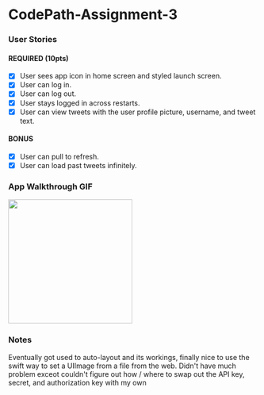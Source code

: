 # CodePath-Assignment-3

### User Stories

#### REQUIRED (10pts)
- [x] User sees app icon in home screen and styled launch screen.
- [x] User can log in.
- [x] User can log out.
- [x] User stays logged in across restarts.
- [x] User can view tweets with the user profile picture, username, and tweet text.

#### BONUS
- [x] User can pull to refresh.
- [x] User can load past tweets infinitely.

### App Walkthrough GIF

<img src="https://i.imgur.com/r2jk6xW.gif" width=250><br>

### Notes
Eventually got used to auto-layout and its workings, finally nice to use the swift way to set a UIImage from a file from the web. Didn't have much problem exceot couldn't figure out how / where to swap out the API key, secret, and authorization key with my own
